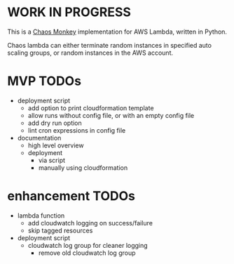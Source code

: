 # WORK IN PROGRESS

This is a [Chaos Monkey](https://github.com/Netflix/chaosmonkey) implementation for AWS Lambda, written in Python.

Chaos lambda can either terminate random instances in specified auto scaling groups, or random instances in the AWS account.

# MVP TODOs
- deployment script
    - add option to print cloudformation template
    - allow runs without config file, or with an empty config file
    - add dry run option
    - lint cron expressions in config file
- documentation
    - high level overview
    - deployment
        - via script
        - manually using cloudformation

# enhancement TODOs
- lambda function
    - add cloudwatch logging on success/failure
    - skip tagged resources
- deployment script
    - cloudwatch log group for cleaner logging
        - remove old cloudwatch log group
